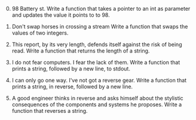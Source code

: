 0. 98 Battery st.
Write a function that takes a pointer to an int as parameter and updates the value it points to to 98.

1. Don't swap horses in crossing a stream
Write a function that swaps the values of two integers.

2. This report, by its very length, defends itself against the risk of being read.
Write a function that returns the length of a string.

3. I do not fear computers. I fear the lack of them.
Write a function that prints a string, followed by a new line, to stdout.

4. I can only go one way. I've not got a reverse gear.
Write a function that prints a string, in reverse, followed by a new line.

5. A good engineer thinks in reverse and asks himself about the stylistic consequences of the components and systems he proposes.
Write a function that reverses a string.
